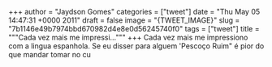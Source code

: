 
+++
author = "Jaydson Gomes"
categories = ["tweet"]
date = "Thu May 05 14:47:31 +0000 2011"
draft = false
image = "{TWEET_IMAGE}"
slug = "7b1146e49b7974bbd670982d4e8e0d56245740f0"
tags = ["tweet"]
title = """Cada vez mais me impressi..."""
+++
Cada vez mais me impressiono com a lingua espanhola. Se eu disser para alguem 'Pescoço Ruim" é pior do que mandar tomar no cu
